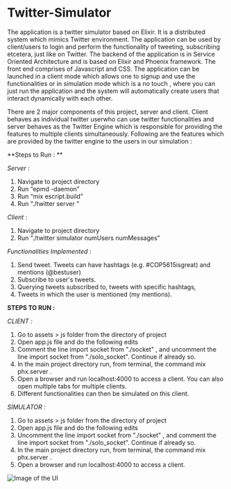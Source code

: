 # Twitter-Simulator

The application is a twitter simulator based on Elixir. It is a distributed system which mimics Twitter environment. The application can be used by client/users to login and perform the functionality of tweeting, subscribing etcetera, just like on Twitter. The backend of the application is in Service Oriented Architecture and is based on Elixir and Phoenix framework. The front end comprises of Javascript and CSS. The application can be launched in a client mode which allows one to signup and use the functionalities or in simulation mode which is a no touch , where you can just run the application and the system will automatically create users that interact dynamically with each other.

There are 2 major components of this project, server and client. Client behaves as individual twitter userwho can use twitter functionalities and server behaves as the Twitter Engine which is responsible for providing the features to multiple clients simultaneously. Following are the features which are provided by the twitter engine to the users in our simulation :

**Steps to Run : **

*Server :*

1. Navigate to project directory
2. Run “epmd -daemon”
3. Run “mix escript.build”
4. Run “./twitter server ”

*Client :*

1. Navigate to project directory
2. Run “./twitter simulator numUsers numMessages”

*Functionalities Implemented :*

1. Send tweet. Tweets can have hashtags (e.g. #COP5615isgreat) and mentions
(@bestuser)
2. Subscribe to user's tweets.
3. Querying tweets subscribed to, tweets with specific hashtags,
4. Tweets in which the user is mentioned (my mentions).

**STEPS TO RUN :**

*CLIENT :*

1. Go to assets > js folder from the directory of project
2. Open app.js file and do the following edits
3. Comment the line import socket from "./socket" , and uncomment the line import socket from "./solo_socket". Continue if already so.
4. In the main project directory run, from terminal, the command mix phx.server .
5. Open a browser and run localhost:4000 to access a client. You can also open multiple tabs for multiple clients.
6. Different functionalities can then be simulated on this client.

*SIMULATOR :*

1. Go to assets > js folder from the directory of project
2. Open app.js file and do the following edits
3. Uncomment the line import socket from "./socket" , and comment the line import socket from "./solo_socket". Continue if already so.
4. In the main project directory run, from terminal, the command mix phx.server .
5. Open a browser and run localhost:4000 to access a client.

![Image of the UI](https://github.com/gauravUFL/Twitter-Clone/blob/main/Screen%20Shot%202020-10-21%20at%201.48.46%20AM.png)
